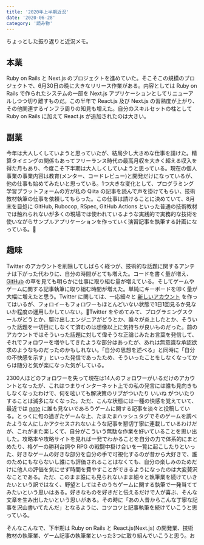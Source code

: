 ```yaml
---
title: '2020年上半期近況'
date: '2020-06-28'
category: '読み物'
---
```


ちょっとした振り返りと近況メモ。

## 本業

Ruby on Rails と Next.js のプロジェクトを進めていた。そこそこの規模のプロジェクトで、6月30日の晩に大きなリリース作業がある。内容としては Ruby on Rails で作られたシステムの一部を Next.js アプリケーションとしてリニューアルしつつ切り離すものだ。この半年で React.js 及び Next.js の習熟度が上がり、その他関連するインフラ周りの知見も増えた。自分のスキルセットの柱として Ruby on Rails に加えて React.js が追加されたのは大きい。

## 副業

今年は大人しくしていようと思っていたが、結局少し大きめな仕事を請けた。精算タイミングの関係もあってフリーランス時代の最高月収を大きく超える収入を得た月もあり、今度こそ下半期は大人しくしていようと思っている。現在の個人事業の事業内容は教育(メンター、コードレビュー)と開発だけになっているが、他の仕事も始めてみたいと思っている。1つ大きな変化として、プログラミング学習プラットフォームの方が私の Qiita の記事を読んで声を掛けてもらい、技術教材執筆の仕事を依頼してもらった。この仕事は請けることに決めていて、8月末を目処に GitHub, Rubocop, RSpec, GitHub Actions といった普通の技術教材では触れられないが多くの現場では使われているような実践的で実務的な技術を使いながらサンプルアプリケーションを作っていく演習記事を執筆する計画になっている。

## 趣味

Twitter のアカウントを削除してしばらく経つが、技術的な話題に関するアンテナは下がった代わりに、自分の時間がとても増えた。コードを書く量が増え、[GitHub](https://github.com/ogihara-ryo) の草を見ても明らかに仕事に取り組む量が増えている。そしてゲームやゲームに関する記事執筆に取り組む時間が増えた。単純にキーボードを叩く量が大幅に増えたと思う。Twitter に関しては、一応細々と [新しいアカウント](https://twitter.com/ryo_ryukalice) を作ってはいるが、フォロイーもフォロワーもほとんどいない状態で1日1回見るか見ないか程度の運用しかしていない。Twitter をやめてみて、プログラミングスクールがどうとか、駆け出しエンジニアがどうとか、誰々が炎上したとか、そういった話題を一切目にしなくて済むのは想像以上に気持ちが良いものだった。前のアカウントではそういった話題に対して偉そうな正論じみたお言葉を発信して、それでフォロワーを増やしてきたような部分はあったが、あれは無意識な承認欲求のようなものだったのかもしれない。「自分の思想を述べる」と同時に「自分の不快感を示す」といった発信であったため、そういったことをしなくなってからは随分と気が楽になった気がしている。

2300人ほどのフォロワーを失って現在は14人のフォロワーがいるだけのアカウントとなったが、これはつまりインターネット上での私の発言には誰も見向きもしなくなったわけで、何を呟いても解決策のリプがついたり いいね がついたりすることは滅多になくなった。ただ、こんな状態には一種の快感を覚えていて、最近では [note](https://note.com/ryo_ryukalice) に誰も見ないであろうゲームに関する記事を淡々と投稿している。とっくに旬の過ぎたゲームな上、たまたまハッシュタグでそのゲームを調べたような人にしかアクセスされないような記事を懇切丁寧に連載しているわけだが、これがまた楽しくて、自分がこういう無駄な作業を好いていることを思い出した。攻略本や攻略サイトを見れば一発でわかることを自分の力で体系的にまとめたり、格ゲーの勝利台詞や RPG の戦闘中掛け合いを一覧に起こしたりといった、好きなゲームの好きな部分を自分の手で可視化するのが昔から大好きで、誰のためにもならないし誰にも評価されることはなくても、自分の楽しみのためだけに他人の評価を気にせず時間を費やすことができるようになったのは大変贅沢なことである。ただ、このまま誰にも見られないまま細々と執筆業を続けていきたいという訳ではなく、野望としてはそのうちゲームに関する執筆で一発当ててみたいという思いはある。好きなものを好きだと伝えるだけで人が喜ぶ、そんな文章を生み出したいという思いがある。その時に「あの人昔からこんな丁寧な記事を沢山書いてたんだ」となるように、コツコツと記事執筆を続けていこうと思っている。

そんなこんなで、下半期は Ruby on Rails と React.js(Next.js) の開発業、技術教材の執筆業、ゲーム記事の執筆業といった3つに取り組んでいこうと思う。お
